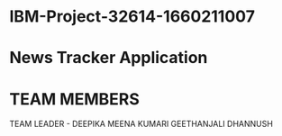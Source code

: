 # IBM-Project-32614-1660211007
# News Tracker Application

# TEAM MEMBERS

  TEAM LEADER - DEEPIKA 
  MEENA KUMARI 
  GEETHANJALI 
  DHANNUSH 
